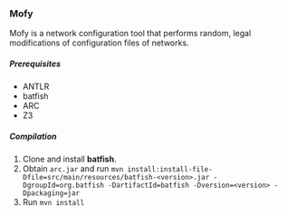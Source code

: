 ### Mofy
Mofy is a network configuration tool that performs random, legal modifications of configuration files of networks.

##### Prerequisites
* ANTLR
* batfish
* ARC
* Z3

##### Compilation
1. Clone and install **batfish**.
2. Obtain `arc.jar` and run `mvn install:install-file-Dfile=src/main/resources/batfish-<version>.jar -DgroupId=org.batfish -DartifactId=batfish -Dversion=<version> -Dpackaging=jar`
3. Run `mvn install`
